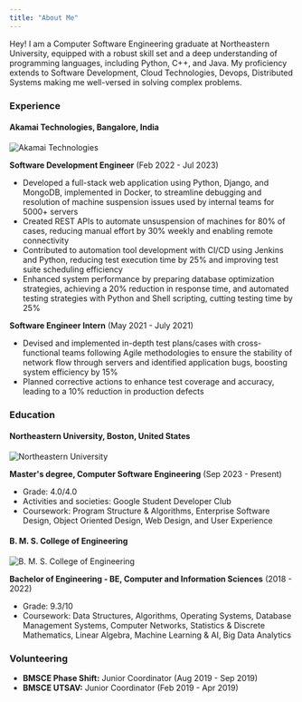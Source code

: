 ```yaml
---
title: "About Me"
---
```


Hey! I am a Computer Software Engineering graduate at Northeastern University, equipped with a robust skill set and a deep understanding of programming languages, including Python, C++, and Java. My proficiency extends to Software Development, Cloud Technologies, Devops, Distributed Systems making me well-versed in solving complex problems.

### Experience

#### Akamai Technologies, Bangalore, India
![Akamai Technologies](https://aashish-chaple.vercel.app/images/akamai-logo.jpg)


**Software Development Engineer** (Feb 2022 - Jul 2023)
- Developed a full-stack web application using Python, Django, and MongoDB, implemented in Docker, to streamline debugging and resolution of machine suspension issues used by internal teams for 5000+ servers
- Created REST APIs to automate unsuspension of machines for 80% of cases, reducing manual effort by 30% weekly and enabling remote connectivity
- Contributed to automation tool development with CI/CD using Jenkins and Python, reducing test execution time by 25% and improving test suite scheduling efficiency
- Enhanced system performance by preparing database optimization strategies, achieving a 20% reduction in response time, and automated testing strategies with Python and Shell scripting, cutting testing time by 25%

**Software Engineer Intern** (May 2021 - July 2021)
- Devised and implemented in-depth test plans/cases with cross-functional teams following Agile methodologies to ensure
the stability of network flow through servers and identified application bugs, boosting system efficiency by 15%
- Planned corrective actions to enhance test coverage and accuracy, leading to a 10% reduction in production defects

### Education

#### Northeastern University, Boston, United States
![Northeastern University](https://aashish-chaple.vercel.app/images/neu-logo.jpg)

**Master's degree, Computer Software Engineering** (Sep 2023 - Present)  
- Grade: 4.0/4.0
- Activities and societies: Google Student Developer Club
- Coursework: Program Structure & Algorithms, Enterprise Software Design, Object Oriented Design, Web Design, and User Experience

#### B. M. S. College of Engineering
![B. M. S. College of Engineering](https://aashish-chaple.vercel.app/images/bmsce-logo.jpg)

**Bachelor of Engineering - BE, Computer and Information Sciences** (2018 - 2022)  
- Grade: 9.3/10
- Coursework: Data Structures, Algorithms, Operating Systems, Database Management Systems, Computer Networks, Statistics & Discrete Mathematics, Linear Algebra, Machine Learning & AI, Big Data Analytics

### Volunteering
- **BMSCE Phase Shift:** Junior Coordinator (Aug 2019 - Sep 2019)
- **BMSCE UTSAV:** Junior Coordinator (Feb 2019 - Apr 2019)